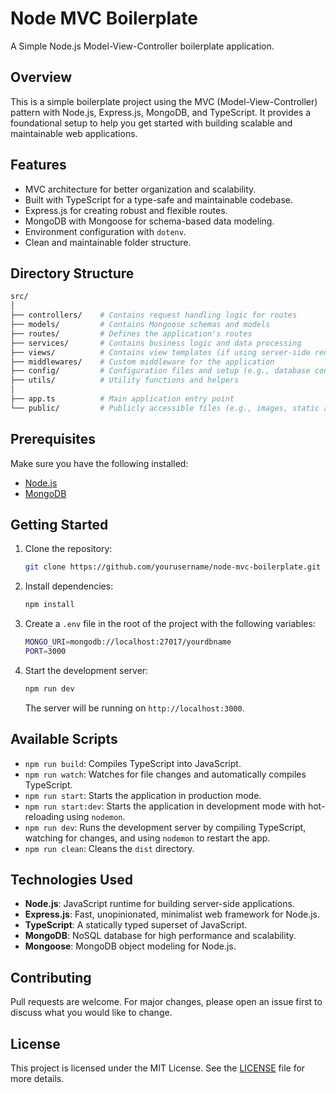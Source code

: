 # Node MVC Boilerplate

A Simple Node.js Model-View-Controller boilerplate application.

## Overview

This is a simple boilerplate project using the MVC (Model-View-Controller) pattern with Node.js, Express.js, MongoDB, and TypeScript. It provides a foundational setup to help you get started with building scalable and maintainable web applications.

## Features

-   MVC architecture for better organization and scalability.
-   Built with TypeScript for a type-safe and maintainable codebase.
-   Express.js for creating robust and flexible routes.
-   MongoDB with Mongoose for schema-based data modeling.
-   Environment configuration with `dotenv`.
-   Clean and maintainable folder structure.

## Directory Structure

```bash
src/
│
├── controllers/    # Contains request handling logic for routes
├── models/         # Contains Mongoose schemas and models
├── routes/         # Defines the application's routes
├── services/       # Contains business logic and data processing
├── views/          # Contains view templates (if using server-side rendering)
├── middlewares/    # Custom middleware for the application
├── config/         # Configuration files and setup (e.g., database connection)
├── utils/          # Utility functions and helpers
│
├── app.ts          # Main application entry point
└── public/         # Publicly accessible files (e.g., images, static assets)
```

## Prerequisites

Make sure you have the following installed:

-   [Node.js](https://nodejs.org/)
-   [MongoDB](https://www.mongodb.com/)

## Getting Started

1. Clone the repository:

    ```bash
    git clone https://github.com/yourusername/node-mvc-boilerplate.git
    ```

2. Install dependencies:

    ```bash
    npm install
    ```

3. Create a `.env` file in the root of the project with the following variables:

    ```bash
    MONGO_URI=mongodb://localhost:27017/yourdbname
    PORT=3000
    ```

4. Start the development server:

    ```bash
    npm run dev
    ```

    The server will be running on `http://localhost:3000`.

## Available Scripts

-   `npm run build`: Compiles TypeScript into JavaScript.
-   `npm run watch`: Watches for file changes and automatically compiles TypeScript.
-   `npm run start`: Starts the application in production mode.
-   `npm run start:dev`: Starts the application in development mode with hot-reloading using `nodemon`.
-   `npm run dev`: Runs the development server by compiling TypeScript, watching for changes, and using `nodemon` to restart the app.
-   `npm run clean`: Cleans the `dist` directory.

## Technologies Used

-   **Node.js**: JavaScript runtime for building server-side applications.
-   **Express.js**: Fast, unopinionated, minimalist web framework for Node.js.
-   **TypeScript**: A statically typed superset of JavaScript.
-   **MongoDB**: NoSQL database for high performance and scalability.
-   **Mongoose**: MongoDB object modeling for Node.js.

## Contributing

Pull requests are welcome. For major changes, please open an issue first to discuss what you would like to change.

## License

This project is licensed under the MIT License. See the [LICENSE](./LICENSE) file for more details.
